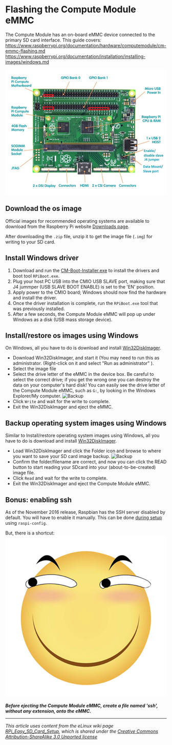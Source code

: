 # Flashing the Compute Module eMMC

The Compute Module has an on-board eMMC device connected to the primary SD card interface. This guide covers:
https://www.raspberrypi.org/documentation/hardware/computemodule/cm-emmc-flashing.md
https://www.raspberrypi.org/documentation/installation/installing-images/windows.md

![CM Hardware](Raspberry_Compute_Modules.jpg)
## Download the os image

Official images for recommended operating systems are available to download from the Raspberry Pi website [Downloads page](https://downloads.raspberrypi.org/raspbian_lite_latest).

After downloading the `.zip` file, unzip it to get the image file (`.img`) for writing to your SD card.

## Install Windows driver 

1. Download and run the [CM-Boot-Installer.exe](https://www.raspberrypi.org/documentation/hardware/computemodule/CM-Boot-Installer.exe) to install the drivers and boot tool `RPiBoot.exe`.
1. Plug your host PC USB into the CMIO USB SLAVE port, making sure that J4 jummper (USB SLAVE BOOT ENABLE) is set to the 'EN' position.
1. Apply power to the CMIO board; Windows should now find the hardware and install the driver.
1. Once the driver installation is complete, run the `RPiBoot.exe` tool that was previously installed.
1. After a few seconds, the Compute Module eMMC will pop up under Windows as a disk (USB mass storage device).

## Install/restore os images using Windows

On Windows, all you have to do is download and install [Win32DiskImager](http://sourceforge.net/projects/win32diskimager/).
- Download Win32DiskImager, and start it (You may need to run this as administrator. (Right-click on it and select "Run as administrator" ).
- Select the image file
- Select the drive letter of the eMMC in the device box. Be careful to select the correct drive; if you get the wrong one you can destroy the data on your computer's hard disk! You can easily see the drive letter of the Compute Module eMMC, such as `G:`, by looking in the Windows Explorer/My computer. 
![Backup](https://gladysproject.com/assets/images/pages/installation/win32diskimager.jpg)
- Click `Write` and wait for the write to complete.
- Exit the Win32DiskImager and eject the eMMC.

## Backup operating system images using Windows
Similar to Install/restore operating system images using Windows, all you have to do is download and install [Win32DiskImager](http://sourceforge.net/projects/win32diskimager/).
- Load Win32DiskImager and click the Folder icon and browse to where you want to save your SD card image backup.
![Backup](http://www.winchmedia.com/tech/rpi/sd_backup_tips/pi_backup_step3.jpg)
- Confirm the folder/filename are correct, and now you can click the READ button to start reading your SDcard into your (about-to-be-created) image file.
- Click `Read` and wait for the write to complete.
- Exit the Win32DiskImager and eject the Compute Module eMMC.

## Bonus: enabling ssh
As of the November 2016 release, Raspbian has the SSH server disabled by default. You will have to enable it manually. This can be done [during setup](raspbian-lite-setup.md) using `raspi-config`.

But, there is a shortcut:![huaji](huaji.png)

***Before ejecting the Compute Module eMMC, create a file named 'ssh', without any extension, onto the eMMC.***

---

*This article uses content from the eLinux wiki page [RPi_Easy_SD_Card_Setup](http://elinux.org/RPi_Easy_SD_Card_Setup), which is shared under the [Creative Commons Attribution-ShareAlike 3.0 Unported license](http://creativecommons.org/licenses/by-sa/3.0/)*
